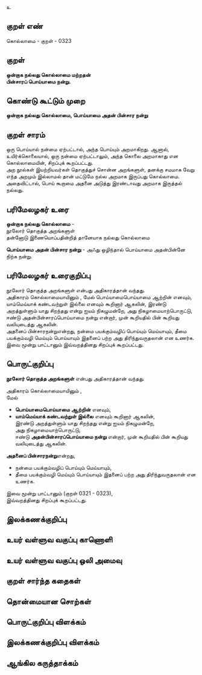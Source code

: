 உ

## குறள் எண் 

கொல்லாமை - குறள் - 0323  

## குறள் 

**ஒன்றாக நல்லது கொல்லாமை மற்றதன்  
பின்சாரப் பொய்யாமை நன்று.**

## கொண்டு கூட்டும் முறை

**ஒன்றாக நல்லது கொல்லாமை, பொய்யாமை அதன் பின்சார நன்று**

## குறள் சாரம் 

ஒரு பொய்யால் நன்மை ஏற்பட்டால், அந்த பொய்யும் அறமாகிறது. ஆனால், உயிர்க்கொலையால், ஒரு நன்மை ஏற்பட்டாலும், அந்த கொலை அறமாகாது என கொல்லாமையின், சிறப்புக் கூறப்பட்டது.   
அற நூல்கள் இயற்றியவர்கள் தொகுத்துச் சொன்ன அறங்களுள், தனக்கு சமமாக வேறு எந்த அறமும் இல்லாமல் தான் மட்டுமே நல்ல அறமாக இருப்பது கொல்லாமை. அதைவிட்டால், பொய்  கூறாமை  அதனை அடுத்து இரண்டாவது அறமாக இருத்தல் நல்லது.   

## பரிமேலழகர் உரை

**ஒன்றாக நல்லது கொல்லாமை** -   
நூலோர் தொகுத்த அறங்களுள்   
தன்னோடு இணையொப்பதின்றித் தானேயாக நல்லது கொல்லாமை  

**பொய்யாமை அதன் பின்சார நன்று** - அஃது ஒழிந்தால் பொய்யாமை அதன்பின்னே நிற்க நன்று.   

## பரிமேலழகர் உரைகுறிப்பு   

நூலோர் தொகுத்த அறங்களுள் என்பது அதிகாரத்தான் வந்தது.   
அதிகாரம் கொல்லாமையாயினும் , மேல் பொய்யாமைபொய்யாமை ஆற்றின் எனவும், யாம்மெய்யாக் கண்டவற்றுள் இல்லை எனவும் கூறினார் ஆகலின், இரண்டு அறத்துள்ளும் யாது சிறந்தது என்று ஐயம் நிகழுமன்றே, அது நிகழாமையாற்பொருட்டு, ஈண்டு அதன்பின்சாரப்பொய்யாமை நன்று என்றார், முன் கூறியதில் பின் கூறியது வலியுடைத்து ஆகலின்.  
அதனைப் பின்சாரநன்றுஎன்றது, நன்மை பயக்கும்வழிப் பொய்யும் மெய்யாயும், தீமை பயக்கும்வழி மெய்யும் பொய்யாயும் இதனைப் பற்ற அது திரிந்துவருதலான் என உணர்க.   
இவை மூன்று பாட்டானும் இவ்வறத்தினது சிறப்புக் கூறப்பட்டது.   

## பொருட்குறிப்பு 

**நூலோர் தொகுத்த அறங்களுள்** என்பது அதிகாரத்தான் வந்தது.  

அதிகாரம் கொல்லாமையாயினும் ,   
மேல்   
* **பொய்யாமைபொய்யாமை ஆற்றின்** எனவும்,   
* **யாம்மெய்யாக் கண்டவற்றுள் இல்லை** எனவும் கூறினார் ஆகலின்,   
இரண்டு அறத்துள்ளும் யாது சிறந்தது என்று ஐயம் நிகழுமன்றே,   
அது நிகழாமையாற்பொருட்டு,   
ஈண்டு **அதன்பின்சாரப்பொய்யாமை நன்று** என்றார், முன் கூறியதில் பின் கூறியது வலியுடைத்து ஆகலின்.    

**அதனைப் பின்சாரநன்று**என்றது,   
* நன்மை பயக்கும்வழிப் பொய்யும் மெய்யாயும்,   
* தீமை பயக்கும்வழி மெய்யும் பொய்யாயும் இதனைப் பற்ற அது திரிந்துவருதலான் என உணர்க. 

இவை மூன்று பாட்டானும் (குறள் 0321 - 0323),    
இவ்வறத்தினது சிறப்புக் கூறப்பட்டது.     

## இலக்கணக்குறிப்பு  


## உயர் வள்ளுவ வகுப்பு காணொளி


## உயர் வள்ளுவ வகுப்பு ஒலி அமைவு 

 
## குறள் சார்ந்த கதைகள் 


## தொன்மையான சொற்கள்


## பொருட்குறிப்பு விளக்கம்


## இலக்கணக்குறிப்பு விளக்கம்


## ஆங்கில கருத்தாக்கம் 


